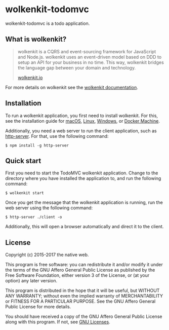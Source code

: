# wolkenkit-todomvc

wolkenkit-todomvc is a todo application.

## What is wolkenkit?

> wolkenkit is a CQRS and event-sourcing framework for JavaScript and Node.js. wolkenkit uses an event-driven model based on DDD to setup an API for your business in no time. This way, wolkenkit bridges the language gap between your domain and technology.
>
> [wolkenkit.io](https://www.wolkenkit.io/)

For more details on wolkenkit see the [wolkenkit documentation](https://docs.wolkenkit.io).

## Installation

To run a wolkenkit application, you first need to install wolkenkit. For this, see the installation guide for [macOS](https://docs.wolkenkit.io/latest/getting-started/installing-wolkenkit/installing-on-macos/), [Linux](https://docs.wolkenkit.io/latest/getting-started/installing-wolkenkit/installing-on-linux/), [Windows](https://docs.wolkenkit.io/latest/getting-started/installing-wolkenkit/installing-on-windows/), or [Docker Machine](https://docs.wolkenkit.io/latest/getting-started/installing-wolkenkit/installing-using-docker-machine/).

Additionally, you need a web server to run the client application, such as [http-server](https://www.npmjs.com/package/http-server). For that, use the following command:

```shell
$ npm install -g http-server
```

## Quick start

First you need to start the TodoMVC wolkenkit application. Change to the directory where you have installed the application to, and run the following command:

```shell
$ wolkenkit start
```

Once you get the message that the wolkenkit application is running, run the web server using the following command:

```shell
$ http-server ./client -o
```

Additionally, this will open a browser automatically and direct it to the client.

## License

Copyright (c) 2015-2017 the native web.

This program is free software: you can redistribute it and/or modify it under the terms of the GNU Affero General Public License as published by the Free Software Foundation, either version 3 of the License, or (at your option) any later version.

This program is distributed in the hope that it will be useful, but WITHOUT ANY WARRANTY; without even the implied warranty of MERCHANTABILITY or FITNESS FOR A PARTICULAR PURPOSE. See the GNU Affero General Public License for more details.

You should have received a copy of the GNU Affero General Public License along with this program. If not, see [GNU Licenses](http://www.gnu.org/licenses/).
